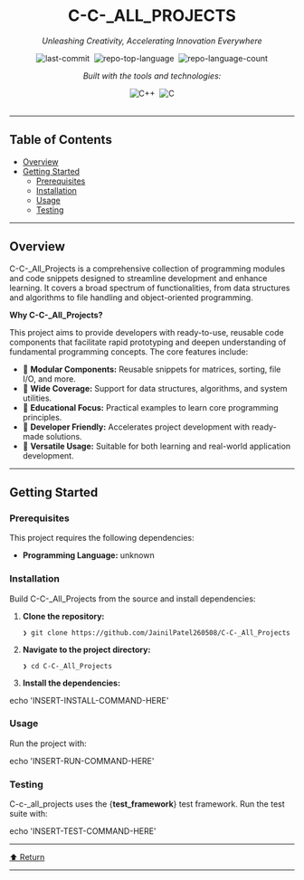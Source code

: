 <!DOCTYPE html>
<html lang="en">
<head>
    <meta charset="UTF-8">
    <meta name="viewport" content="width=device-width, initial-scale=1.0">
    <title>Document</title>
</head>
<body>
    <div class="border border-border rounded-lg bg-background p-6 shadow-sm"><div class="prose prose-sm md:prose-base lg:prose-lg max-w-none prose-headings:font-bold prose-a:text-blue-600" style="user-select: none;"><div id="top" class="">

<div align="center" class="text-center">
<h1>C-C-_ALL_PROJECTS</h1>
<p><em>Unleashing Creativity, Accelerating Innovation Everywhere</em></p>

<img alt="last-commit" src="https://img.shields.io/github/last-commit/JainilPatel260508/C-C-_All_Projects?style=flat&amp;logo=git&amp;logoColor=white&amp;color=0080ff" class="inline-block mx-1" style="margin: 0px 2px;">
<img alt="repo-top-language" src="https://img.shields.io/github/languages/top/JainilPatel260508/C-C-_All_Projects?style=flat&amp;color=0080ff" class="inline-block mx-1" style="margin: 0px 2px;">
<img alt="repo-language-count" src="https://img.shields.io/github/languages/count/JainilPatel260508/C-C-_All_Projects?style=flat&amp;color=0080ff" class="inline-block mx-1" style="margin: 0px 2px;">
<p><em>Built with the tools and technologies:</em></p>
<img alt="C++" src="https://img.shields.io/badge/C++-00599C.svg?style=flat&amp;logo=C++&amp;logoColor=white" class="inline-block mx-1" style="margin: 0px 2px;">
<img alt="C" src="https://img.shields.io/badge/C-A8B9CC.svg?style=flat&amp;logo=C&amp;logoColor=black" class="inline-block mx-1" style="margin: 0px 2px;">
</div>
<br>
<hr>
<h2>Table of Contents</h2>
<ul class="list-disc pl-4 my-0">
<li class="my-0"><a href="#overview">Overview</a></li>
<li class="my-0"><a href="#getting-started">Getting Started</a>
<ul class="list-disc pl-4 my-0">
<li class="my-0"><a href="#prerequisites">Prerequisites</a></li>
<li class="my-0"><a href="#installation">Installation</a></li>
<li class="my-0"><a href="#usage">Usage</a></li>
<li class="my-0"><a href="#testing">Testing</a></li>
</ul>
</li>
</ul>
<hr>
<h2>Overview</h2>
<p>C-C-_All_Projects is a comprehensive collection of programming modules and code snippets designed to streamline development and enhance learning. It covers a broad spectrum of functionalities, from data structures and algorithms to file handling and object-oriented programming.</p>
<p><strong>Why C-C-_All_Projects?</strong></p>
<p>This project aims to provide developers with ready-to-use, reusable code components that facilitate rapid prototyping and deepen understanding of fundamental programming concepts. The core features include:</p>
<ul class="list-disc pl-4 my-0">
<li class="my-0">🧩 <strong>Modular Components:</strong> Reusable snippets for matrices, sorting, file I/O, and more.</li>
<li class="my-0">🚀 <strong>Wide Coverage:</strong> Support for data structures, algorithms, and system utilities.</li>
<li class="my-0">🎯 <strong>Educational Focus:</strong> Practical examples to learn core programming principles.</li>
<li class="my-0">🔧 <strong>Developer Friendly:</strong> Accelerates project development with ready-made solutions.</li>
<li class="my-0">🌟 <strong>Versatile Usage:</strong> Suitable for both learning and real-world application development.</li>
</ul>
<hr>
<h2>Getting Started</h2>
<h3>Prerequisites</h3>
<p>This project requires the following dependencies:</p>
<ul class="list-disc pl-4 my-0">
<li class="my-0"><strong>Programming Language:</strong> unknown</li>
</ul>
<h3>Installation</h3>
<p>Build C-C-_All_Projects from the source and install dependencies:</p>
<ol>
<li class="my-0">
<p><strong>Clone the repository:</strong></p>
<pre><code class="language-sh">❯ git clone https://github.com/JainilPatel260508/C-C-_All_Projects
</code></pre>
</li>
<li class="my-0">
<p><strong>Navigate to the project directory:</strong></p>
<pre><code class="language-sh">❯ cd C-C-_All_Projects
</code></pre>
</li>
<li class="my-0">
<p><strong>Install the dependencies:</strong></p>
</li>
</ol>
<p>echo 'INSERT-INSTALL-COMMAND-HERE'</p>
<h3>Usage</h3>
<p>Run the project with:</p>
<p>echo 'INSERT-RUN-COMMAND-HERE'</p>
<h3>Testing</h3>
<p>C-c-_all_projects uses the {<strong>test_framework</strong>} test framework. Run the test suite with:</p>
<p>echo 'INSERT-TEST-COMMAND-HERE'</p>
<hr>
<div align="left" class=""><a href="#top">⬆ Return</a></div>
<hr></div></div></div>
</body>
</html>
